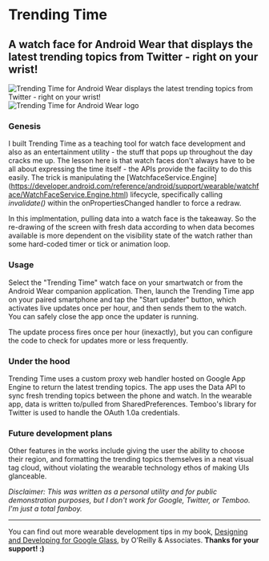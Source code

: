 # Trending Time
## A watch face for Android Wear that displays the latest trending topics from Twitter - right on your wrist!

![Trending Time for Android Wear displays the latest trending topics from Twitter - right on your wrist!](https://dl.dropboxusercontent.com/u/12019700/glass-dev/tester-images/TrendingTimePreview.png) ![Trending Time for Android Wear logo](https://dl.dropboxusercontent.com/u/12019700/glass-dev/tester-images/TrendingTime-logo.png) 

### Genesis
I built Trending Time as a teaching tool for watch face development and also as an entertainment utility - the stuff that pops up throughout the day cracks me up. The lesson here is that watch faces don't always have to be all about expressing the time itself - the APIs provide the facility to do this easily. The trick is manipulating the [WatchfaceService.Engine] (https://developer.android.com/reference/android/support/wearable/watchface/WatchFaceService.Engine.html) lifecycle, specifically calling _invalidate()_ within the onPropertiesChanged handler to force a redraw. 

In this implmentation, pulling data into a watch face is the takeaway. So the re-drawing of the screen with fresh data according to when data becomes available is more dependent on the visibility state of the watch rather than some hard-coded timer or tick or animation loop.

### Usage
Select the "Trending Time" watch face on your smartwatch or from the Android Wear companion application. Then, launch the Trending Time app on your paired smartphone and tap the "Start updater" button, which activates live updates once per hour, and then sends them to the watch. You can safely close the app once the updater is running. 

The update process fires once per hour (inexactly), but you can configure the code to check for updates more or less frequently.
		
### Under the hood
Trending Time uses a custom proxy web handler hosted on Google App Engine to return the latest trending topics. The app uses the Data API to sync fresh trending topics between the phone and watch. In the wearable app, data is written to/pulled from SharedPreferences. Temboo's library for Twitter is used to handle the OAuth 1.0a credentials.

### Future development plans
Other features in the works include giving the user the ability to choose their region, and formatting the trending topics themselves in a neat visual tag cloud, without violating the wearable technology ethos of making UIs glanceable.


_Disclaimer: This was written as a personal utility and for public demonstration purposes, but I don't work for Google, Twitter, or Temboo. I'm just a total fanboy._

---

You can find out more wearable development tips in my book, [Designing and Developing for Google Glass](http://www.amazon.com/Designing-Developing-Google-Glass-Differently/dp/1491946458), by O'Reilly & Associates. **Thanks for your support! :)**
